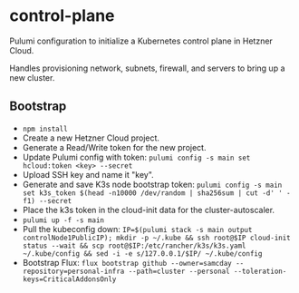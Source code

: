 # control-plane

Pulumi configuration to initialize a Kubernetes control plane in Hetzner Cloud.

Handles provisioning network, subnets, firewall, and servers to bring up a new cluster.

## Bootstrap

 * `npm install`
 * Create a new Hetzner Cloud project.
 * Generate a Read/Write token for the new project.
 * Update Pulumi config with token: `pulumi config -s main set hcloud:token <key> --secret`
 * Upload SSH key and name it "key".
 * Generate and save K3s node bootstrap token: `pulumi config -s main set k3s_token $(head -n10000 /dev/random | sha256sum | cut -d' ' -f1) --secret`
 * Place the k3s token in the cloud-init data for the cluster-autoscaler.
 * `pulumi up -f -s main`
 * Pull the kubeconfig down: `IP=$(pulumi stack -s main output controlNode1PublicIP); mkdir -p ~/.kube && ssh root@$IP cloud-init status --wait && scp root@$IP:/etc/rancher/k3s/k3s.yaml ~/.kube/config && sed -i -e s/127.0.0.1/$IP/ ~/.kube/config`
 * Bootstrap Flux: `flux bootstrap github --owner=samcday --repository=personal-infra --path=cluster --personal --toleration-keys=CriticalAddonsOnly`
